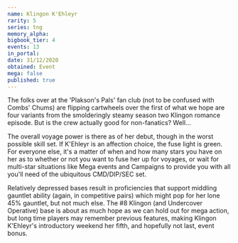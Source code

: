 ```yaml
---
name: Klingon K'Ehleyr
rarity: 5
series: tng
memory_alpha:
bigbook_tier: 4
events: 13
in_portal:
date: 31/12/2020
obtained: Event
mega: false
published: true
---
```


The folks over at the 'Plakson's Pals' fan club (not to be confused with Combs' Chums) are flipping cartwheels over the first of what we hope are four variants from the smolderingly steamy season two Klingon romance episode. But is the crew actually good for non-fanatics? Well...

The overall voyage power is there as of her debut, though in the worst possible skill set. If K'Ehleyr is an affection choice, the fuse light is green. For everyone else, it's a matter of when and how many stars you have on her as to whether or not you want to fuse her up for voyages, or wait for multi-star situations like Mega events and Campaigns to provide you with all you'll need of the ubiquitous CMD/DIP/SEC set.

Relatively depressed bases result in proficiencies that support middling gauntlet ability (again, in competitive pairs) which might pop for her lone 45% gauntlet, but not much else. The #8 Klingon (and Undercover Operative) base is about as much hope as we can hold out for mega action, but long time players may remember previous features, making Klingon K'Ehleyr's introductory weekend her fifth, and hopefully not last, event bonus.
